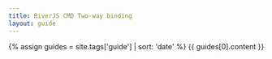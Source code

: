 ```yaml
---
title: RiverJS CMD Two-way binding
layout: guide
---
```


{% assign guides = site.tags['guide'] | sort: 'date' %}
{{ guides[0].content }} 
